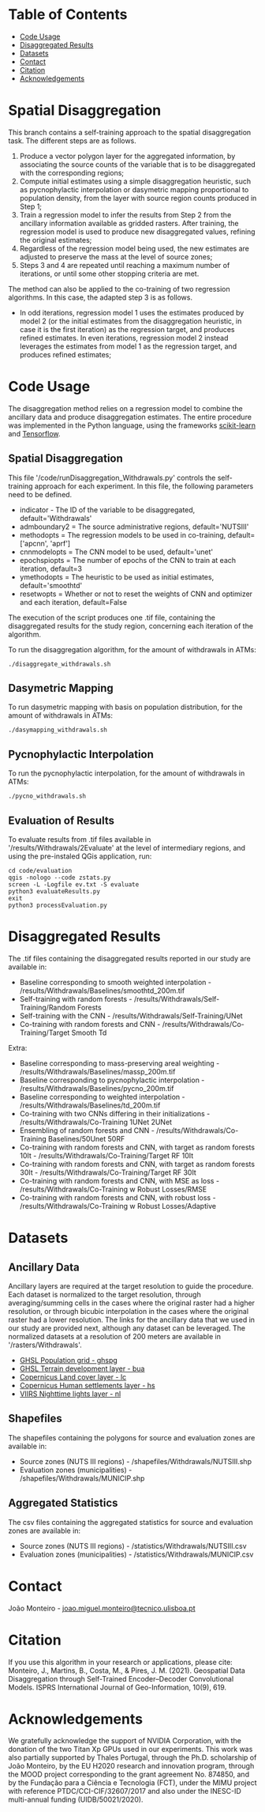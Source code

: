 # Table of Contents
- [Code Usage](https://github.com/joaomigl15/spdisaggregation/blob/main/README.md#code-usage)
- [Disaggregated Results](https://github.com/joaomigl15/spdisaggregation/blob/main/README.md#disaggregated-results)
- [Datasets](https://github.com/joaomigl15/spdisaggregation/blob/main/README.md#datasets)
- [Contact](https://github.com/joaomigl15/spdisaggregation/blob/main/README.md#contact)
- [Citation](https://github.com/joaomigl15/spdisaggregation/blob/main/README.md#citation)
- [Acknowledgements](https://github.com/joaomigl15/spdisaggregation/blob/main/README.md#acknowledgements)

# Spatial Disaggregation
This branch contains a self-training approach to the spatial disaggregation task. The different steps are as follows.
1. Produce a vector polygon layer for the aggregated information, by associating the source counts of the variable that is to be disaggregated with the corresponding regions;
2. Compute initial estimates using a simple disaggregation heuristic, such as pycnophylactic interpolation or dasymetric mapping proportional to population density, from the layer with source region counts produced in Step 1;
3. Train a regression model to infer the results from Step 2 from the ancillary information available as gridded rasters. After training, the regression model is used to produce new disaggregated values, refining the original estimates;
4. Regardless of the regression model being used, the new estimates are adjusted to preserve the mass at the level of source zones;
5. Steps 3 and 4 are repeated until reaching a maximum number of iterations, or until some other stopping criteria are met.

The method can also be applied to the co-training of two regression algorithms. In this case, the adapted step 3 is as follows.
- In odd iterations, regression model 1 uses the estimates produced by model 2 (or the initial estimates from the disaggregation heuristic, in case it is the first iteration) as the regression target, and produces refined estimates. In even iterations, regression model 2 instead leverages the estimates from model 1 as the regression target, and produces refined estimates;

# Code Usage
The disaggregation method relies on a regression model to combine the ancillary data and produce disaggregation estimates. The entire procedure was implemented in the Python language, using the frameworks [scikit-learn](http://scikit-learn.org) and [Tensorflow](http://www.tensorflow.org).


## Spatial Disaggregation

This file '/code/runDisaggregation_Withdrawals.py' controls the self-training approach for each experiment. In this file, the following parameters need to be defined.
- indicator - The ID of the variable to be disaggregated, default='Withdrawals'
- admboundary2 = The source administrative regions, default='NUTSIII'
- methodopts = The regression models to be used in co-training, default=['apcnn', 'aprf']
- cnnmodelopts = The CNN model to be used, default='unet'
- epochspiopts = The number of epochs of the CNN to train at each iteration, default=3
- ymethodopts = The heuristic to be used as initial estimates, default='smoothtd'
- resetwopts = Whether or not to reset the weights of CNN and optimizer and each iteration, default=False

The execution of the script produces one .tif file, containing the disaggregated results for the study region, concerning each iteration of the algorithm.

To run the disaggregation algorithm, for the amount of withdrawals in ATMs:
```
./disaggregate_withdrawals.sh
```

## Dasymetric Mapping
To run dasymetric mapping with basis on population distribution, for the amount of withdrawals in ATMs:
```
./dasymapping_withdrawals.sh
```

## Pycnophylactic Interpolation
To run the pycnophylactic interpolation, for the amount of withdrawals in ATMs:
```
./pycno_withdrawals.sh
```

## Evaluation of Results
To evaluate results from .tif files available in '/results/Withdrawals/2Evaluate' at the level of intermediary regions, and using the pre-instaled QGis application, run:
```
cd code/evaluation
qgis -nologo --code zstats.py
screen -L -Logfile ev.txt -S evaluate
python3 evaluateResults.py
exit
python3 processEvaluation.py
```


# Disaggregated Results
The .tif files containing the disaggregated results reported in our study are available in:
- Baseline corresponding to smooth weighted interpolation - /results/Withdrawals/Baselines/smoothtd_200m.tif
- Self-training with random forests - /results/Withdrawals/Self-Training/Random Forests
- Self-training with the CNN - /results/Withdrawals/Self-Training/UNet
- Co-training with random forests and CNN - /results/Withdrawals/Co-Training/Target Smooth Td

Extra:
- Baseline corresponding to mass-preserving areal weighting - /results/Withdrawals/Baselines/massp_200m.tif
- Baseline corresponding to pycnophylactic interpolation - /results/Withdrawals/Baselines/pycno_200m.tif
- Baseline corresponding to weighted interpolation - /results/Withdrawals/Baselines/td_200m.tif
- Co-training with two CNNs differing in their initializations - /results/Withdrawals/Co-Training 1UNet 2UNet
- Ensembling of random forests and CNN - /results/Withdrawals/Co-Training Baselines/50Unet 50RF
- Co-training with random forests and CNN, with target as random forests 10It - /results/Withdrawals/Co-Training/Target RF 10It
- Co-training with random forests and CNN, with target as random forests 30It - /results/Withdrawals/Co-Training/Target RF 30It
- Co-training with random forests and CNN, with MSE as loss - /results/Withdrawals/Co-Training w Robust Losses/RMSE
- Co-training with random forests and CNN, with robust loss - /results/Withdrawals/Co-Training w Robust Losses/Adaptive

# Datasets


## Ancillary Data
Ancillary layers are required at the target resolution to guide the procedure. Each dataset is normalized to the target resolution, through averaging/summing cells in the cases where the original raster had a higher resolution, or through bicubic interpolation in the cases where the original raster had a lower resolution. The links for the ancillary data that we used in our study are provided next, although any dataset can be leveraged. The normalized datasets at a resolution of 200 meters are available in '/rasters/Withdrawals'.
- [GHSL Population grid - ghspg](https://ghsl.jrc.ec.europa.eu/)
- [GHSL Terrain development layer - bua](https://ghsl.jrc.ec.europa.eu/)
- [Copernicus Land cover layer - lc](https://land.copernicus.eu/pan-european)
- [Copernicus Human settlements layer - hs](https://land.copernicus.eu/pan-european)
- [VIIRS Nighttime lights layer - nl](http://gis.ngdc.noaa.gov/arcgis/rest/services/NPP_VIIRS_DNB)

## Shapefiles
The shapefiles containing the polygons for source and evaluation zones are available in:
- Source zones (NUTS III regions) - /shapefiles/Withdrawals/NUTSIII.shp
- Evaluation zones (municipalities) - /shapefiles/Withdrawals/MUNICIP.shp


## Aggregated Statistics
The csv files containing the aggregated statistics for source and evaluation zones are available in:
- Source zones (NUTS III regions) - /statistics/Withdrawals/NUTSIII.csv
- Evaluation zones (municipalities) - /statistics/Withdrawals/MUNICIP.csv


# Contact
João Monteiro - joao.miguel.monteiro@tecnico.ulisboa.pt

# Citation
If you use this algorithm in your research or applications, please cite:
Monteiro, J., Martins, B., Costa, M., & Pires, J. M. (2021). Geospatial Data Disaggregation through Self-Trained Encoder–Decoder Convolutional Models. ISPRS International Journal of Geo-Information, 10(9), 619.

# Acknowledgements
We gratefully acknowledge the support of NVIDIA Corporation, with the donation of the two Titan Xp GPUs used in our experiments. This work was also partially supported by Thales Portugal, through the Ph.D. scholarship of João Monteiro, by the EU H2020 research and innovation program, through the MOOD project corresponding to the grant agreement No. 874850, and by the Fundação para a Ciência e Tecnologia (FCT), under the MIMU project with reference PTDC/CCI-CIF/32607/2017 and also under the INESC-ID multi-annual funding (UIDB/50021/2020).
